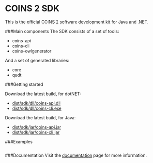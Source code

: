 # COINS 2 SDK
This is the official COINS 2 software development kit for Java and .NET.

###Main components
The SDK consists of a set of tools:
* coins-api
* coins-cli
* coins-owlgenerator

And a set of generated libraries:
* core
* qudt

###Getting started

Download the latest build, for dotNET:
* [dist/sdk/dll/coins-api.dll](/dist/sdk/dll/coins-api.dll?raw=true)
* [dist/sdk/dll/coins-cli.exe](/dist/sdk/dll/coins-cli.exe?raw=true)

Download the latest build, for Java:
* [dist/sdk/jar/coins-api.jar](/dist/sdk/jar/coins-api.jar?raw=true)
* [dist/sdk/jar/coins-cli.jar](/dist/sdk/jar/coins-cli.jar?raw=true)

###Examples
```java
```

###Documentation
Visit the [documentation](https://github.com/sysunite/coins-2-sdk/wiki) page for more information.

